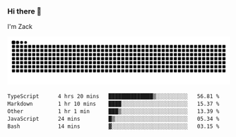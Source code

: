 ### Hi there 👋
I'm Zack

![](https://raw.githubusercontent.com/z4cki/z4cki/refs/heads/output/github-contribution-grid-snake.svg)
<!--START_SECTION:waka-->

```txt
TypeScript      4 hrs 20 mins   ██████████████▒░░░░░░░░░░   56.81 %
Markdown        1 hr 10 mins    ████░░░░░░░░░░░░░░░░░░░░░   15.37 %
Other           1 hr 1 min      ███▒░░░░░░░░░░░░░░░░░░░░░   13.39 %
JavaScript      24 mins         █▒░░░░░░░░░░░░░░░░░░░░░░░   05.34 %
Bash            14 mins         ▓░░░░░░░░░░░░░░░░░░░░░░░░   03.15 %
```

<!--END_SECTION:waka-->
